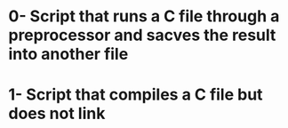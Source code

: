 # 0- Script that runs a C file through a preprocessor and sacves the result into another file
# 1- Script that compiles a C file but does not link
